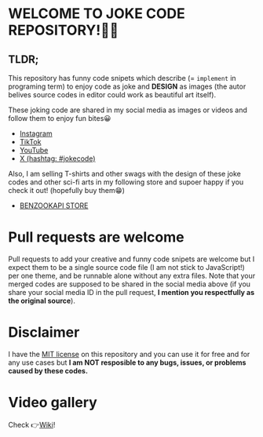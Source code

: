 # WELCOME TO JOKE CODE REPOSITORY!🧑‍💻

## TLDR;
This repository has funny code snipets which describe (= `implement` in programing term) to enjoy code as joke and **DESIGN** as 
images (the autor belives source codes in editor could work as beautiful art itself).

These joking code are shared in my social media as images or videos and follow them to enjoy fun bites😀

- [Instagram](https://www.instagram.com/benzookapi/)
- [TikTok](https://www.tiktok.com/@benzookapi)
- [YouTube](https://www.youtube.com/@benzookapi)
- [X (hashtag: #jokecode)](https://x.com/search?q=%23jokecode&src=typed_query&f=live)

Also, I am selling T-shirts and other swags with the design of these joke codes and other sci-fi arts in my following store and supoer happy if you check it out! (hopefully buy them😁)

- [BENZOOKAPI STORE](https://benzookapi.com/)

# Pull requests are welcome
Pull requests to add your creative and funny code snipets are welcome but I expect them to be a single source code file (I am not stick to JavaScript!) per one theme, and be runnable alone without any extra files. Note that your merged codes are supposed to be shared in the social media above (if you share your social media ID in the pull request, **I mention you respectfully as the original source**). 

# Disclaimer
I have the [MIT license](./LICENSE.md) on this repository and you can use it for free and for any use cases but **I am NOT resposible to any bugs, issues, or problems caused by these codes.**

# Video gallery
Check 👉[Wiki](../../wiki)!
